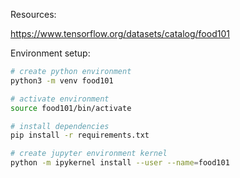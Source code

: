 Resources:

https://www.tensorflow.org/datasets/catalog/food101


Environment setup:
```bash
# create python environment
python3 -m venv food101

# activate environment
source food101/bin/activate

# install dependencies
pip install -r requirements.txt

# create jupyter environment kernel
python -m ipykernel install --user --name=food101
```